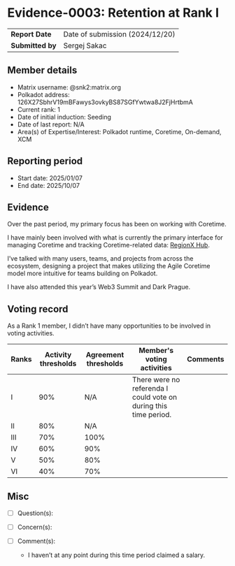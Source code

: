 # Evidence-0003: Retention at Rank I

|                 |                                                                                             |
| --------------- | ------------------------------------------------------------------------------------------- |
| **Report Date** | Date of submission (2024/12/20)                                               |
| **Submitted by**| Sergej Sakac                                                                  |


## Member details

- Matrix username: @snk2:matrix.org
- Polkadot address: 126X27SbhrV19mBFawys3ovkyBS87SGfYwtwa8J2FjHrtbmA
- Current rank: 1
- Date of initial induction: Seeding
- Date of last report: N/A
- Area(s) of Expertise/Interest: Polkadot runtime, Coretime, On-demand, XCM

## Reporting period

- Start date:  2025/01/07
- End date: 2025/10/07

## Evidence

Over the past period, my primary focus has been on working with Coretime.

I have mainly been involved with what is currently the primary interface for managing Coretime and tracking Coretime-related data: [RegionX Hub](https://hub.regionx.tech/).

I’ve talked with many users, teams, and projects from across the ecosystem, designing a project that makes utilizing the Agile Coretime model more intuitive for teams building on Polkadot.

I have also attended this year’s Web3 Summit and Dark Prague.

## Voting record

As a Rank 1 member, I didn’t have many opportunities to be involved in voting activities.

|  Ranks | Activity thresholds | Agreement thresholds | Member's voting activities | Comments |
|---|---|---|---|---|
|I  |90%   |N/A   | There were no referenda I could vote on during this time period. |
|II |80%   |N/A   |   |  |
|III|70%   |100%  |   |  |
|IV |60%   |90%   |   |  |
|V  |50%   |80%   |   |  |
|VI |40%   |70%   |   |  |

## Misc

- [ ] Question(s): 

- [ ] Concern(s): 

- [ ] Comment(s): 
    - I haven’t at any point during this time period claimed a salary.

